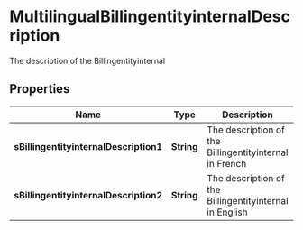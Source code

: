 

# MultilingualBillingentityinternalDescription

The description of the Billingentityinternal

## Properties

| Name | Type | Description | Notes |
|------------ | ------------- | ------------- | -------------|
|**sBillingentityinternalDescription1** | **String** | The description of the Billingentityinternal in French |  [optional] |
|**sBillingentityinternalDescription2** | **String** | The description of the Billingentityinternal in English |  [optional] |



